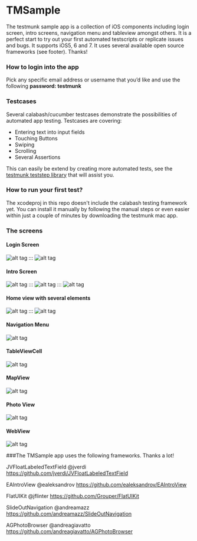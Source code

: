 TMSample
========

The testmunk sample app is a collection of iOS components including login screen, intro screens, navigation menu and tableview amongst others. It is a perfect start to try out your first automated testscripts or replicate issues and bugs. It supports iOS5, 6 and 7. It uses several available open source frameworks (see footer). Thanks!


### How to login into the app


Pick any specific email address or username that you’d like and use the following **password: testmunk**


### Testcases

Several calabash/cucumber testcases demonstrate the possibilities of automated app testing. Testcases are covering: 
- Entering text into input fields
- Touching Buttons
- Swiping
- Scrolling
- Several Assertions

This can easily be extend by creating more automated tests, see the [testmunk teststep library](http://docs.testmunk.com/reference/) that will assist you.

### How to run your first test?

The xcodeproj in this repo doesn't include the calabash testing framework yet. You can install it manually by following the manual steps or even easier within just a couple of minutes by downloading the testmunk mac app.


### The screens


#### Login Screen

![alt tag](https://raw.github.com/testmunk/TMSample/master/screenshots/login_01.png) ::: ![alt tag](https://raw.github.com/testmunk/TMSample/master/screenshots/login_02.png)


#### Intro Screen

![alt tag](https://raw.github.com/testmunk/TMSample/master/screenshots/intro_01.png) ::: ![alt tag](https://raw.github.com/testmunk/TMSample/master/screenshots/intro_02.png) ::: ![alt tag](https://raw.github.com/testmunk/TMSample/master/screenshots/intro_03.png)


#### Home view with several elements

![alt tag](https://raw.github.com/testmunk/TMSample/master/screenshots/main_01.png) ::: ![alt tag](https://raw.github.com/testmunk/TMSample/master/screenshots/main_03.png)


#### Navigation Menu

![alt tag](https://raw.github.com/testmunk/TMSample/master/screenshots/main_02.png)


#### TableViewCell

![alt tag](https://raw.github.com/testmunk/TMSample/master/screenshots/tableview_01.png)


#### MapView

![alt tag](https://raw.github.com/testmunk/TMSample/master/screenshots/map_01.png)


#### Photo View

![alt tag](https://raw.github.com/testmunk/TMSample/master/screenshots/AGPhotoBrowser.gif)


#### WebView

![alt tag](https://raw.github.com/testmunk/TMSample/master/screenshots/webview_01.png)



###The TMSample app uses the following frameworks. Thanks a lot!

JVFloatLabeledTextField @jverdi
https://github.com/jverdi/JVFloatLabeledTextField

EAIntroView @ealeksandrov
https://github.com/ealeksandrov/EAIntroView


FlatUIKit @jflinter
https://github.com/Grouper/FlatUIKit

SlideOutNavigation @andreamazz 
https://github.com/andreamazz/SlideOutNavigation


AGPhotoBrowser @andreagiavatto
https://github.com/andreagiavatto/AGPhotoBrowser 

